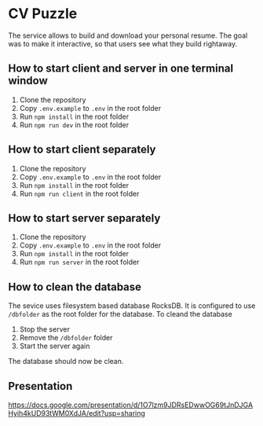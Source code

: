 # CV Puzzle

The service allows to build and download your personal resume.
The goal was to make it interactive, so that users see what they build rightaway.


## How to start client and server in one terminal window

1. Clone the repository
2. Copy `.env.example` to `.env` in the root folder
3. Run `npm install` in the root folder
4. Run `npm run dev` in the root folder

## How to start client separately

1. Clone the repository
2. Copy `.env.example` to `.env` in the root folder
3. Run `npm install` in the root folder
4. Run `npm run client` in the root folder

## How to start server separately

1. Clone the repository
2. Copy `.env.example` to `.env` in the root folder
3. Run `npm install` in the root folder
4. Run `npm run server` in the root folder

## How to clean the database

The sevice uses filesystem based database RocksDB. It is configured to use `/dbfolder` as the root folder for the database.
To cleand the database
1. Stop the server
2. Remove the `/dbfolder` folder
3. Start the server again

The database should now be clean.

## Presentation
https://docs.google.com/presentation/d/1O7lzm9JDRsEDwwOG69tJnDJGAHyih4kUD93tWM0XdJA/edit?usp=sharing